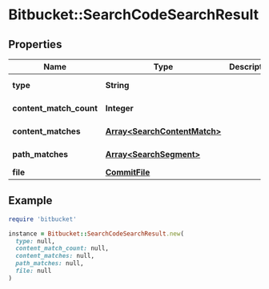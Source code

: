 # Bitbucket::SearchCodeSearchResult

## Properties

| Name | Type | Description | Notes |
| ---- | ---- | ----------- | ----- |
| **type** | **String** |  | [optional][readonly] |
| **content_match_count** | **Integer** |  | [optional][readonly] |
| **content_matches** | [**Array&lt;SearchContentMatch&gt;**](SearchContentMatch.md) |  | [optional][readonly] |
| **path_matches** | [**Array&lt;SearchSegment&gt;**](SearchSegment.md) |  | [optional][readonly] |
| **file** | [**CommitFile**](CommitFile.md) |  | [optional] |

## Example

```ruby
require 'bitbucket'

instance = Bitbucket::SearchCodeSearchResult.new(
  type: null,
  content_match_count: null,
  content_matches: null,
  path_matches: null,
  file: null
)
```

